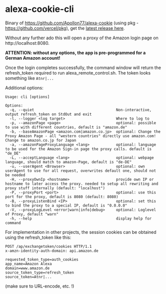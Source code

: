 # alexa-cookie-cli
Binary of https://github.com/Apollon77/alexa-cookie (using pkg - https://github.com/vercel/pkg), get the [latest release here](https://github.com/adn77/alexa-cookie-cli/releases/latest).

Without any further ado this will open a proxy of the Amazon login page on http://localhost:8080.

**ATTENTION: without any options, the app is pre-programmed for a German Amazon account!**

Once the login completes successfully, the command window will return the refresh_token required to run alexa_remote_control.sh.
The token looks something like `Atnr|...`

Additional options:
````
Usage: cli [options]

Options:
  -q, --quiet                                     Non-interactive, output refresh_token on StdOut and exit
  -l, --logger <log target>                       Where to log to
  -p, --amazonPage <page>                         optional: possible to use with different countries, default is "amazon.de"
  -b, --baseAmazonPage <amazon.com|amazon.co.jp>  optional: Change the Proxy Amazon Page - all "western countries" directly use amazon.com! Change to amazon.co.jp for Japan
  -a, --amazonPageProxyLanguage <lang>            optional: language to be used for the Amazon Sign-in page the proxy calls. default is "de_DE"
  -L, --acceptLanguage <lang>                     optional: webpage language, should match to amazon-Page, default is "de-DE"
  -u, --userAgent <Browser>                       optional: own userAgent to use for all request, overwrites default one, should not be needed
  -H, --proxyOwnIp <hostname>                     provide own IP or hostname to later access the proxy. needed to setup all rewriting and proxy stuff internally (default: "localhost")
  -P, --proxyPort <port>                          optional: use this port for the proxy, default is 8080 (default: 8080)
  -B, --proxyListenBind <IP>                      optional: set this to bind the proxy to a special IP, default is "0.0.0.0"
  -V, --proxyLogLevel <error|warn|info|debug>     optional: Loglevel of Proxy, default "warn"
  -h, --help                                      display help for command
 ````

For implementation in other projects, the session cookies can be obtained using the refresh_token like this:
````
POST /ap/exchangetoken/cookies HTTP/1.1
x-amzn-identity-auth-domain: api.amazon.de

requested_token_type=auth_cookies
app_name=Amazon Alexa
domain=www.amazon.de
source_token_type=refresh_token
source_token=Atnr|...
````
(make sure to URL-encode, etc. !)
